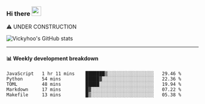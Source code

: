 ### Hi there <a href="https://www.gautamkrishnar.com/"><img src="https://media.giphy.com/media/hvRJCLFzcasrR4ia7z/giphy.gif" width="25px"></a>
⚠️ UNDER CONSTRUCTION

![Vickyhoo's GitHub stats](https://github-readme-stats.vercel.app/api?username=vickyhoo&theme=react&show_icons=true)

---

#### :bar_chart: Weekly development breakdown

<!--START_SECTION:waka-->
```text
JavaScript   1 hr 11 mins    ███████▒░░░░░░░░░░░░░░░░░   29.46 % 
Python       54 mins         █████▓░░░░░░░░░░░░░░░░░░░   22.36 % 
TOML         48 mins         █████░░░░░░░░░░░░░░░░░░░░   19.94 % 
Markdown     17 mins         █▓░░░░░░░░░░░░░░░░░░░░░░░   07.22 % 
Makefile     13 mins         █▒░░░░░░░░░░░░░░░░░░░░░░░   05.38 % 
```
<!--END_SECTION:waka-->


<!--
**vickyhoo/vickyhoo** is a ✨ _special_ ✨ repository because its `README.md` (this file) appears on your GitHub profile.

Here are some ideas to get you started:

- 🔭 I’m currently working on ...
- 🌱 I’m currently learning ...
- 👯 I’m looking to collaborate on ...
- 🤔 I’m looking for help with ...
- 💬 Ask me about ...
- 📫 How to reach me: ...
- 😄 Pronouns: ...
- ⚡ Fun fact: ...
-->
